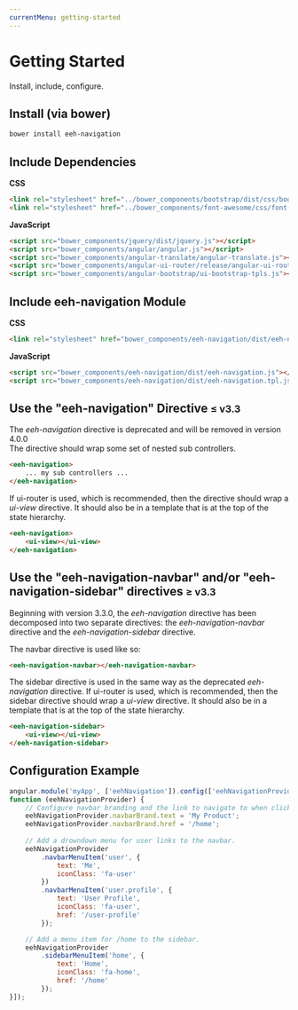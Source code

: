 ```yaml
---
currentMenu: getting-started
---
```


# Getting Started

Install, include, configure.

## Install (via bower)
```sh
bower install eeh-navigation
```

## Include Dependencies

__CSS__
```html
<link rel="stylesheet" href="../bower_components/bootstrap/dist/css/bootstrap.css" />
<link rel="stylesheet" href="../bower_components/font-awesome/css/font-awesome.css" />
``` 

__JavaScript__
```html
<script src="bower_components/jquery/dist/jquery.js"></script>
<script src="bower_components/angular/angular.js"></script>
<script src="bower_components/angular-translate/angular-translate.js"></script>
<script src="bower_components/angular-ui-router/release/angular-ui-router.js"></script>
<script src="bower_components/angular-bootstrap/ui-bootstrap-tpls.js"></script>
```

## Include eeh-navigation Module

__CSS__
```html
<link rel="stylesheet" href="bower_components/eeh-navigation/dist/eeh-navigation.css"/>
```

__JavaScript__
```html
<script src="bower_components/eeh-navigation/dist/eeh-navigation.js"></script>
<script src="bower_components/eeh-navigation/dist/eeh-navigation.tpl.js"></script>
```

## Use the "eeh-navigation" Directive <small>&le; v3.3</small>

<div class="alert alert-warning"><span class="fa fa-fw fa-warning"></span>The <em>eeh-navigation</em> directive is deprecated and will be removed in version 4.0.0</div>
The directive should wrap some set of nested sub controllers.

```html
<eeh-navigation>
    ... my sub controllers ...
</eeh-navigation>
```

If ui-router is used, which is recommended, then the directive should wrap a _ui-view_ directive.
It should also be in a template that is at the top of the state hierarchy.

```html
<eeh-navigation>
    <ui-view></ui-view>
</eeh-navigation>
```

## Use the "eeh-navigation-navbar" and/or "eeh-navigation-sidebar" directives <small>&ge; v3.3</small>

Beginning with version 3.3.0, the _eeh-navigation_ directive has been decomposed into two separate directives:
the _eeh-navigation-navbar_ directive and the _eeh-navigation-sidebar_ directive.

The navbar directive is used like so:
```html
<eeh-navigation-navbar></eeh-navigation-navbar>
```

The sidebar directive is used in the same way as the deprecated _eeh-navigation_ directive.
If ui-router is used, which is recommended, then the sidebar directive should wrap a _ui-view_ directive.
It should also be in a template that is at the top of the state hierarchy.

```html
<eeh-navigation-sidebar>
    <ui-view></ui-view>
</eeh-navigation-sidebar>
```

## Configuration Example

```javascript
angular.module('myApp', ['eehNavigation']).config(['eehNavigationProvider',
function (eehNavigationProvider) {
    // Configure navbar branding and the link to navigate to when clicked.
    eehNavigationProvider.navbarBrand.text = 'My Product';
    eehNavigationProvider.navbarBrand.href = '/home';
                                                
    // Add a drowndown menu for user links to the navbar.
    eehNavigationProvider
        .navbarMenuItem('user', {
            text: 'Me',
            iconClass: 'fa-user'
        })
        .navbarMenuItem('user.profile', {
            text: 'User Profile',
            iconClass: 'fa-user',
            href: '/user-profile'
        });

    // Add a menu item for /home to the sidebar.
    eehNavigationProvider
        .sidebarMenuItem('home', {
            text: 'Home',
            iconClass: 'fa-home',
            href: '/home'
        });
}]);
```
